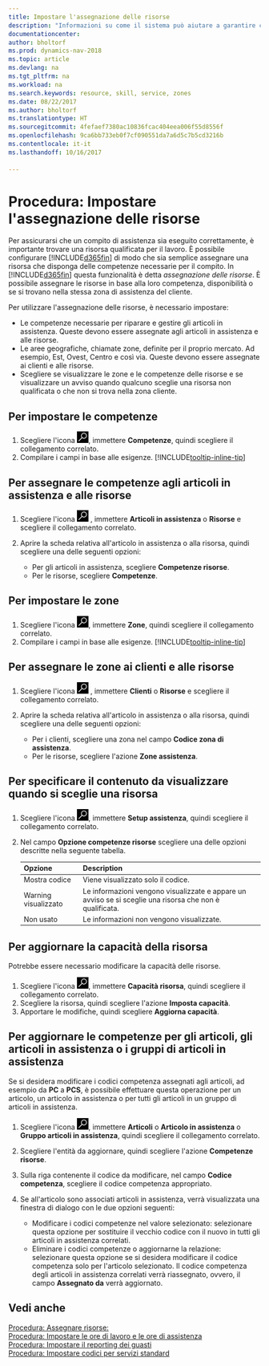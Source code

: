 ```yaml
---
title: Impostare l'assegnazione delle risorse
description: "Informazioni su come il sistema può aiutare a garantire che l'assegnazione venga fatta a chi ha le competenze necessarie per fornire a un servizio di assistenza."
documentationcenter: 
author: bholtorf
ms.prod: dynamics-nav-2018
ms.topic: article
ms.devlang: na
ms.tgt_pltfrm: na
ms.workload: na
ms.search.keywords: resource, skill, service, zones
ms.date: 08/22/2017
ms.author: bholtorf
ms.translationtype: HT
ms.sourcegitcommit: 4fefaef7380ac10836fcac404eea006f55d8556f
ms.openlocfilehash: 9ca6bb733eb0f7cf090551da7a6d5c7b5cd3216b
ms.contentlocale: it-it
ms.lasthandoff: 10/16/2017

---
```


# <a name="how-to-set-up-resource-allocation"></a>Procedura: Impostare l'assegnazione delle risorse
Per assicurarsi che un compito di assistenza sia eseguito correttamente, è importante trovare una risorsa qualificata per il lavoro. È possibile configurare [!INCLUDE[d365fin](includes/d365fin_md.md)] di modo che sia semplice assegnare una risorsa che disponga delle competenze necessarie per il compito. In [!INCLUDE[d365fin](includes/d365fin_md.md)] questa funzionalità è detta _assegnazione delle risorse_. È possibile assegnare le risorse in base alla loro competenza, disponibilità o se si trovano nella stessa zona di assistenza del cliente. 

Per utilizzare l'assegnazione delle risorse, è necessario impostare:  
  
* Le competenze necessarie per riparare e gestire gli articoli in assistenza. Queste devono essere assegnate agli articoli in assistenza e alle risorse.  
* Le aree geografiche, chiamate zone, definite per il proprio mercato. Ad esempio, Est, Ovest, Centro e così via. Queste devono essere assegnate ai clienti e alle risorse.  
* Scegliere se visualizzare le zone e le competenze delle risorse e se visualizzare un avviso quando qualcuno sceglie una risorsa non qualificata o che non si trova nella zona cliente.  

## <a name="to-set-up-skills"></a>Per impostare le competenze
1. Scegliere l'icona ![Cerca pagina o report](media/ui-search/search_small.png "icona Cerca pagina o report"), immettere **Competenze**, quindi scegliere il collegamento correlato.  
2. Compilare i campi in base alle esigenze. [!INCLUDE[tooltip-inline-tip](includes/tooltip-inline-tip_md.md)]  

## <a name="to-assign-skills-to-service-items-and-resources"></a>Per assegnare le competenze agli articoli in assistenza e alle risorse
1. Scegliere l'icona ![Cerca pagina o report](media/ui-search/search_small.png "icona Cerca pagina o report") , immettere **Articoli in assistenza** o **Risorse** e scegliere il collegamento correlato.  
2. Aprire la scheda relativa all'articolo in assistenza o alla risorsa, quindi scegliere una delle seguenti opzioni:  
  
    * Per gli articoli in assistenza, scegliere **Competenze risorse**.  
    * Per le risorse, scegliere **Competenze**.  

## <a name="to-set-up-zones"></a>Per impostare le zone
1. Scegliere l'icona ![Cerca pagina o report](media/ui-search/search_small.png "icona Cerca pagina o report"), immettere **Zone**, quindi scegliere il collegamento correlato.  
2. Compilare i campi in base alle esigenze. [!INCLUDE[tooltip-inline-tip](includes/tooltip-inline-tip_md.md)]  

## <a name="to-assign-zones-to-customers-and-resources"></a>Per assegnare le zone ai clienti e alle risorse 
1. Scegliere l'icona ![Cerca pagina o report](media/ui-search/search_small.png "icona Cerca pagina o report") , immettere **Clienti** o **Risorse** e scegliere il collegamento correlato.  
2. Aprire la scheda relativa all'articolo in assistenza o alla risorsa, quindi scegliere una delle seguenti opzioni:  
  
    * Per i clienti, scegliere una zona nel campo **Codice zona di assistenza**.  
    * Per le risorse, scegliere l'azione **Zone assistenza**.  

## <a name="to-specify-what-to-show-when-a-resource-is-chosen"></a>Per specificare il contenuto da visualizzare quando si sceglie una risorsa
1. Scegliere l'icona ![Cerca pagina o report](media/ui-search/search_small.png "icona Cerca pagina o report"), immettere **Setup assistenza**, quindi scegliere il collegamento correlato. 
2. Nel campo **Opzione competenze risorse** scegliere una delle opzioni descritte nella seguente tabella.  
  
    |**Opzione**|**Description**|  
    |------------|-------------|  
    |Mostra codice | Viene visualizzato solo il codice.|  
    |Warning visualizzato | Le informazioni vengono visualizzate e appare un avviso se si sceglie una risorsa che non è qualificata.|  
    |Non usato | Le informazioni non vengono visualizzate.|  

## <a name="to-update-resource-capacity"></a>Per aggiornare la capacità della risorsa  
Potrebbe essere necessario modificare la capacità delle risorse.  
  
1. Scegliere l'icona ![Cerca pagina o report](media/ui-search/search_small.png "icona Cerca pagina o report"), immettere **Capacità risorsa**, quindi scegliere il collegamento correlato.  
2. Scegliere la risorsa, quindi scegliere l'azione **Imposta capacità**.  
3. Apportare le modifiche, quindi scegliere **Aggiorna capacità**.  

## <a name="to-update-skills-for-items-service-items-or-service-item-groups"></a>Per aggiornare le competenze per gli articoli, gli articoli in assistenza o i gruppi di articoli in assistenza
Se si desidera modificare i codici competenza assegnati agli articoli, ad esempio da **PC** a **PCS**, è possibile effettuare questa operazione per un articolo, un articolo in assistenza o per tutti gli articoli in un gruppo di articoli in assistenza.  
  
1. Scegliere l'icona ![Cerca pagina o report](media/ui-search/search_small.png "icona Cerca pagina o report"), immettere **Articoli** o **Articolo in assistenza** o **Gruppo articoli in assistenza**, quindi scegliere il collegamento correlato.  
2. Scegliere l'entità da aggiornare, quindi scegliere l'azione **Competenze risorse**.  
3. Sulla riga contenente il codice da modificare, nel campo **Codice competenza**, scegliere il codice competenza appropriato.  
4.  Se all'articolo sono associati articoli in assistenza, verrà visualizzata una finestra di dialogo con le due opzioni seguenti:  
  
    * Modificare i codici competenze nel valore selezionato: selezionare questa opzione per sostituire il vecchio codice con il nuovo in tutti gli articoli in assistenza correlati.  
    * Eliminare i codici competenze o aggiornarne la relazione: selezionare questa opzione se si desidera modificare il codice competenza solo per l'articolo selezionato. Il codice competenza degli articoli in assistenza correlati verrà riassegnato, ovvero, il campo **Assegnato da** verrà aggiornato.  
  
## <a name="see-also"></a>Vedi anche
[Procedura: Assegnare risorse:](service-how-to-allocate-resources.md)  
[Procedura: Impostare le ore di lavoro e le ore di assistenza](service-how-setup-work-service-hours.md)  
[Procedura: Impostare il reporting dei guasti](service-how-setup-fault-reporting.md)  
[Procedura: Impostare codici per servizi standard](service-how-setup-service-coding.md)  
 


